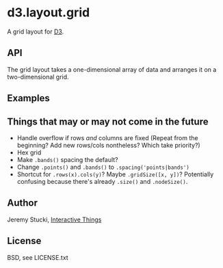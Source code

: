 # d3.layout.grid

A grid layout for [D3](http://d3js.org).

## API

The grid layout takes a one-dimensional array of data and arranges it on a two-dimensional grid.

## Examples


## Things that may or may not come in the future

* Handle overflow if rows *and* columns are fixed (Repeat from the beginning? Add new rows/cols nontheless? Which take priority?)
* Hex grid
* Make `.bands()` spacing the default?
* Change `.points()` and `.bands()` to `.spacing('points|bands')`
* Shortcut for `.rows(x).cols(y)`? Maybe `.gridSize([x, y])`? Potentially confusing because there's already `.size()` and `.nodeSize()`.

## Author

Jeremy Stucki, [Interactive Things](http://interactivethings.com)

## License

BSD, see LICENSE.txt
